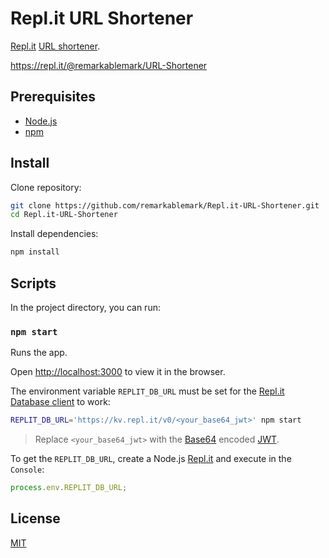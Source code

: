 # Repl.it URL Shortener

[Repl.it](https://repl.it/) [URL shortener](https://wikipedia.org/wiki/URL_shortening).

https://repl.it/@remarkablemark/URL-Shortener

## Prerequisites

- [Node.js](https://nodejs.org/)
- [npm](https://www.npmjs.com/get-npm)

## Install

Clone repository:

```sh
git clone https://github.com/remarkablemark/Repl.it-URL-Shortener.git
cd Repl.it-URL-Shortener
```

Install dependencies:

```sh
npm install
```

## Scripts

In the project directory, you can run:

### `npm start`

Runs the app.

Open [http://localhost:3000](http://localhost:3000) to view it in the browser.

The environment variable `REPLIT_DB_URL` must be set for the [Repl.it Database client](https://github.com/replit/database-node) to work:

```sh
REPLIT_DB_URL='https://kv.repl.it/v0/<your_base64_jwt>' npm start
```

> Replace `<your_base64_jwt>` with the [Base64](https://wikipedia.org/wiki/Base64) encoded [JWT](https://wikipedia.org/wiki/JSON_Web_Token).

To get the `REPLIT_DB_URL`, create a Node.js [Repl.it](https://repl.it/) and execute in the `Console`:

```js
process.env.REPLIT_DB_URL;
```

## License

[MIT](LICENSE)

